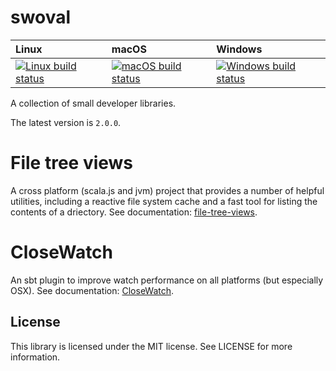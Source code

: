 swoval
===

| Linux | macOS | Windows |
| :---- | :------ | :---- |
[ ![Linux build status][1]][2] | [![macOS build status][3]][4] | [![Windows build status][5]][6] |

[1]: https://travis-ci.org/swoval/swoval.svg?branch=master
[2]: https://travis-ci.org/swoval/swoval
[3]: https://travis-ci.org/swoval/swoval.svg?branch=master
[4]: https://travis-ci.org/swoval/swoval
[5]: https://ci.appveyor.com/api/projects/status/oy6siu8mom9tk8us?svg=true
[6]: https://ci.appveyor.com/project/eatkins/swoval/branch/master

A collection of small developer libraries.

The latest version is `2.0.0`.

File tree views
=
A cross platform (scala.js and jvm) project that provides a number of helpful utilities,
including a reactive file system cache and a fast tool for listing the contents of a driectory.
See documentation: [file-tree-views](files/README.md).

CloseWatch
=

An sbt plugin to improve watch performance on all platforms (but especially OSX).
See documentation: [CloseWatch](plugin/README.md).

License
---
This library is licensed under the MIT license. See LICENSE for more information.
